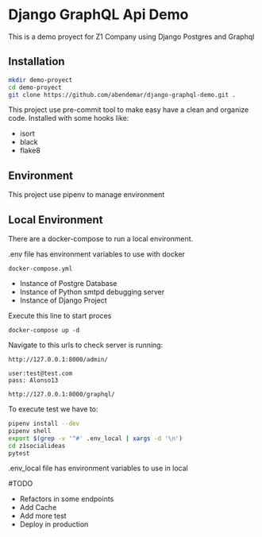 # Django GraphQL Api Demo

This is a demo proyect for Z1 Company using Django Postgres and Graphql

## Installation

```bash
mkdir demo-proyect
cd demo-proyect
git clone https://github.com/abendemar/django-graphql-demo.git .
```

This project use pre-commit tool to make easy have a clean and organize code. Installed with some hooks like:

- isort
- black
- flake8


## Environment

This project use pipenv to manage environment


## Local Environment

There are a docker-compose to run a local environment.

.env file has environment variables to use with docker

`docker-compose.yml`
- Instance of Postgre Database
- Instance of Python smtpd debugging server
- Instance of Django Project

Execute this line to start proces
```
docker-compose up -d
```
Navigate to this urls to check server is running:

`http://127.0.0.1:8000/admin/`
```
user:test@test.com
pass: Alonso13
```

`http://127.0.0.1:8000/graphql/`

To execute test we have to:
```bash
pipenv install --dev
pipenv shell
export $(grep -v '^#' .env_local | xargs -d '\n')
cd z1socialideas
pytest
```
.env_local file has environment variables to use in local


#TODO
- Refactors in some endpoints
- Add Cache
- Add more test
- Deploy in production

